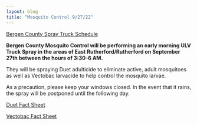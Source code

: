 ```yaml
---
layout: blog
title: "Mosquito Control 9/27/22"
---
```


[Bergen County Spray Truck Schedule](https://www.co.bergen.nj.us/public-works-mosquito-control/bergen-county-mosquito-control-spray-notice)

**Bergen County Mosquito Control will be performing an early morning ULV Truck Spray in the areas of East Rutherford/Rutherford on September 27th between the hours of 3:30-6 AM.**

They will be spraying Duet adulticide to eliminate active, adult mosquitoes as well as Vectobac larvacide to help control the mosquito larvae. 

As a precaution, please keep your windows closed. In the event that it rains, the spray will be postponed until the following day. 

[Duet Fact Sheet](https://storage.googleapis.com/static.rutherford-nj.com/health/Duet%20Fact%20Sheet.pdf)

[Vectobac Fact Sheet](https://storage.googleapis.com/static.rutherford-nj.com/health/Vectobac%20fact%20sheet_Bergen%20Co.pdf)

